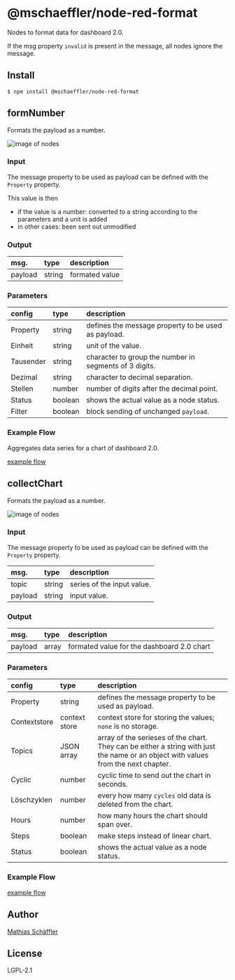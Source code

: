 # @mschaeffler/node-red-format

Nodes to format data for dashboard 2.0.

If the msg property `invalid` is present in the message, all nodes ignore the message.

## Install

```
$ npm install @mschaeffler/node-red-format
```

## formNumber

Formats the payload as a number.

![image of nodes](https://github.com/m-schaeffler/node-red-my-nodes/raw/main/node-red-format/examples/format.png)

### Input

The message property to be used as payload can be defined with the `Property` property.

This value is then
- if the value is a number: converted to a string according to the parameters and a unit is added
- in other cases: been sent out unmodified

### Output

|msg.    | type   | description   |
|:-------|:-------|:--------------|
|payload | string | formated value|

### Parameters

|config| type   | description                       |
|:-----|:-------|:----------------------------------|
|Property| string | defines the message property to be used as payload.|
|Einheit|string|unit of the value.|
|Tausender|string|character to group the number in segments of 3 digits.|
|Dezimal|string|character to decimal separation.|
|Stellen|number|number of digits after the decimal point.|
|Status|boolean|shows the actual value as a node status.|
|Filter|boolean|block sending of unchanged `payload`.|

### Example Flow

Aggregates data series for a chart of dashboard 2.0.

[example flow](https://github.com/m-schaeffler/node-red-my-nodes/raw/main/node-red-format/examples/format.json)

## collectChart

Formats the payload as a number.

![image of nodes](https://github.com/m-schaeffler/node-red-my-nodes/raw/main/node-red-format/examples/collectChart.png)

### Input

The message property to be used as payload can be defined with the `Property` property.

|msg.    | type   | description   |
|:-------|:-------|:--------------|
|topic   | string | series of the input value.|
|payload | string | input value.|

### Output

|msg.    | type   | description   |
|:-------|:-------|:--------------|
|payload | array | formated value for the dashboard 2.0 chart|

### Parameters

|config| type   | description                       |
|:-----|:-------|:----------------------------------|
|Property| string | defines the message property to be used as payload.|
|Contextstore|context store|context store for storing the values; `none` is no storage.|
|Topics|JSON array|array of the serieses of the chart. They can be either a string with just the name or an object with values from the next chapter.|
|Cyclic|number|cyclic time to send out the chart in seconds.|
|Löschzyklen |number| every how many `cycles` old data is deleted from the chart.|
|Hours|number|how many hours the chart should span over.|
|Steps|boolean|make steps instead of linear chart.|
|Status|boolean|shows the actual value as a node status.|

### Example Flow

[example flow](https://github.com/m-schaeffler/node-red-my-nodes/raw/main/node-red-format/examples/collectChart.json)

## Author

[Mathias Schäffler](https://github.com/m-schaeffler)

## License

LGPL-2.1
